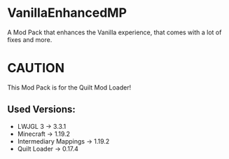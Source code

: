 # VanillaEnhancedMP
A Mod Pack that enhances the Vanilla experience, that comes with a lot of fixes and more.

# CAUTION
This Mod Pack is for the Quilt Mod Loader!

**Used Versions:**
---
- LWJGL 3 -> 3.3.1
- Minecraft -> 1.19.2
- Intermediary Mappings -> 1.19.2
- Quilt Loader -> 0.17.4 
